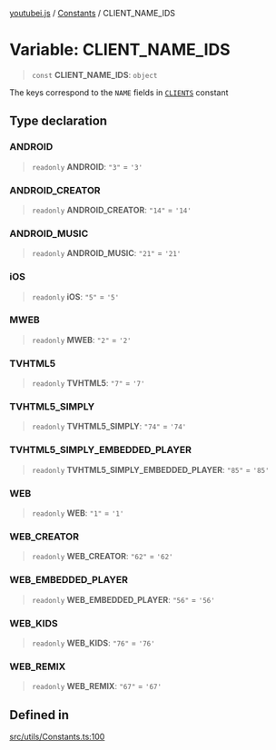 [youtubei.js](../../../README.md) / [Constants](../README.md) / CLIENT\_NAME\_IDS

# Variable: CLIENT\_NAME\_IDS

> `const` **CLIENT\_NAME\_IDS**: `object`

The keys correspond to the `NAME` fields in [`CLIENTS`](CLIENTS.md) constant

## Type declaration

### ANDROID

> `readonly` **ANDROID**: `"3"` = `'3'`

### ANDROID\_CREATOR

> `readonly` **ANDROID\_CREATOR**: `"14"` = `'14'`

### ANDROID\_MUSIC

> `readonly` **ANDROID\_MUSIC**: `"21"` = `'21'`

### iOS

> `readonly` **iOS**: `"5"` = `'5'`

### MWEB

> `readonly` **MWEB**: `"2"` = `'2'`

### TVHTML5

> `readonly` **TVHTML5**: `"7"` = `'7'`

### TVHTML5\_SIMPLY

> `readonly` **TVHTML5\_SIMPLY**: `"74"` = `'74'`

### TVHTML5\_SIMPLY\_EMBEDDED\_PLAYER

> `readonly` **TVHTML5\_SIMPLY\_EMBEDDED\_PLAYER**: `"85"` = `'85'`

### WEB

> `readonly` **WEB**: `"1"` = `'1'`

### WEB\_CREATOR

> `readonly` **WEB\_CREATOR**: `"62"` = `'62'`

### WEB\_EMBEDDED\_PLAYER

> `readonly` **WEB\_EMBEDDED\_PLAYER**: `"56"` = `'56'`

### WEB\_KIDS

> `readonly` **WEB\_KIDS**: `"76"` = `'76'`

### WEB\_REMIX

> `readonly` **WEB\_REMIX**: `"67"` = `'67'`

## Defined in

[src/utils/Constants.ts:100](https://github.com/LuanRT/YouTube.js/blob/4ae0cc5c523a2080e68d6c0c1437c78fe318ea30/src/utils/Constants.ts#L100)
